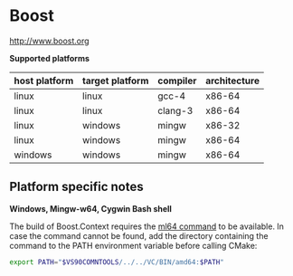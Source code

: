 Boost
=====
http://www.boost.org

**Supported platforms**

| host platform | target platform | compiler | architecture |
| ------------- | --------------- | -------- | ------------ |
| linux         | linux           | gcc-4    | x86-64       |
| linux         | linux           | clang-3  | x86-64       |
| linux         | windows         | mingw    | x86-32       |
| linux         | windows         | mingw    | x86-64       |
| windows       | windows         | mingw    | x86-64       |


Platform specific notes
-----------------------
**Windows, Mingw-w64, Cygwin Bash shell**

The build of Boost.Context requires the [ml64 command](http://msdn.microsoft.com/en-us/library/hb5z4sxd.aspx) to be available. In case the command cannot be found, add the directory containing the command to the PATH environment variable before calling CMake:

```bash
export PATH="$VS90COMNTOOLS/../../VC/BIN/amd64:$PATH"
```

